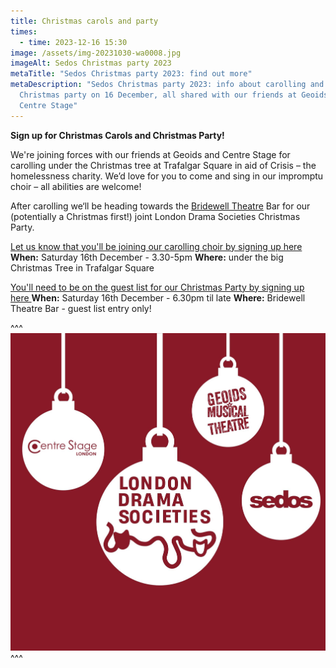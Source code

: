 ```yaml
---
title: Christmas carols and party
times:
  - time: 2023-12-16 15:30
image: /assets/img-20231030-wa0008.jpg
imageAlt: Sedos Christmas party 2023
metaTitle: "Sedos Christmas party 2023: find out more"
metaDescription: "Sedos Christmas party 2023: info about carolling and our
  Christmas party on 16 December, all shared with our friends at Geoids and
  Centre Stage"
---
```

**Sign up for Christmas Carols and Christmas Party!**

We're joining forces with our friends at Geoids and Centre Stage for carolling under the Christmas tree at Trafalgar Square in aid of Crisis – the homelessness charity. We’d love for you to come and sing in our impromptu choir – all abilities are welcome!

After carolling we‘ll be heading towards the [Bridewell Theatre](https://www.sedos.co.uk/venues/bridewell) Bar for our (potentially a Christmas first!) joint London Drama Societies Christmas Party. 

[Let us know that you'll be joining our carolling choir by signing up here](https://docs.google.com/forms/u/2/d/e/1FAIpQLSczr8osa3-72QHsCv09Ewyxwl2ciAKW0iudjRtLFeeBgYocZQ/viewform?urp=gmail_link)
**When:** Saturday 16th December - 3.30-5pm
**Where:** under the big Christmas Tree in Trafalgar Square

[You'll need to be on the guest list for our Christmas Party by signing up here
](https://docs.google.com/forms/d/e/1FAIpQLSdgFDeb7-ZGmvFAjKWYiDfcwnyJqnfvCqa_-JQHhC-PPns8FA/viewform)**When:** Saturday 16th December - 6.30pm til late
**Where:** Bridewell Theatre Bar - guest list entry only!

^^^
![Sedos Christmas party 2023](/assets/img-20231030-wa0008.jpg)
^^^